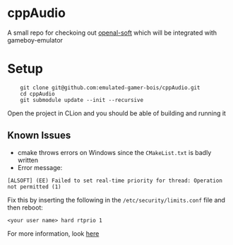 # cppAudio

A small repo for checkoing out [openal-soft](https://github.com/kcat/openal-soft) which will be integrated with gameboy-emulator

# Setup

```
    git clone git@github.com:emulated-gamer-bois/cppAudio.git
    cd cppAudio
    git submodule update --init --recursive
```

Open the project in CLion and you should be able of building and running it

## Known Issues

- cmake throws errors on Windows since the `CMakeList.txt` is badly written
- Error message:

```
[ALSOFT] (EE) Failed to set real-time priority for thread: Operation not permitted (1)
```

Fix this by inserting the following in the `/etc/security/limits.conf` file and then reboot:

```
<your user name> hard rtprio 1
```

For more information, look [here](https://linuxhint.com/permanently_set_ulimit_value/)
